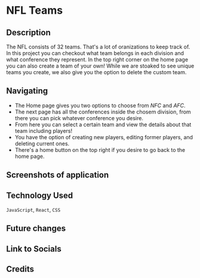 # NFL Teams

## Description 

The NFL consists of 32 teams. That's a lot of oranizations to keep track of. In this project you can checkout what team belongs in each division and what conference they represent. In the top right corner on the home page you can also create a team of your own! While we are stoaked to see unique teams you create, we also give you the option to delete the custom team.

## Navigating 

- The Home page gives you two options to choose from *NFC* and *AFC*.
- The next page has all the conferences inside the chosem division, from there you can pick whatever conference you desire.
- From here you can select a certain team and view the details about that team including players!
- You have the option of creating new players, editing former players, and deleting current ones.
- There's a home button on the top right if you desire to go back to the home page.

## Screenshots of application

## Technology Used

`JavaScript`, `React`, `CSS` 

## Future changes

## Link to Socials

##  Credits


